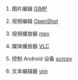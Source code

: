 1. 图片编辑
[GIMP](https://www.gimp.org/)

2. 视频编辑
[OpenShot](https://github.com/OpenShot/openshot-qt.git)

3. 视频播放器
[mpv](https://github.com/mpv-player/mpv.git)

4. 媒体播放器
[VLC](https://github.com/videolan/vlc.git)

5. 控制 Android 设备
[scrcpy](https://github.com/Genymobile/scrcpy.git)

6. 文本编辑器
[vim](https://www.vim.org/)
